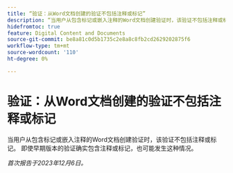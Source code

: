 ```yaml
---
title: “验证：从Word文档创建的验证不包括注释或标记”
description: “当用户从包含标记或嵌入注释的Word文档创建验证时，该验证不包括注释或标记。 即使早期版本的验证确实包含评论或标记，也可能发生这种情况。”
hidefromtoc: true
feature: Digital Content and Documents
source-git-commit: be8a81c0d5b1735c2e8a8c8fb2cd2629202875f6
workflow-type: tm+mt
source-wordcount: '110'
ht-degree: 0%

---
```



# 验证：从Word文档创建的验证不包括注释或标记

<!--WF and EFP TOCs-->

当用户从包含标记或嵌入注释的Word文档创建验证时，该验证不包括注释或标记。 即使早期版本的验证确实包含注释或标记，也可能发生这种情况。

_首次报告于2023年12月6日。_
